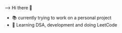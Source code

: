 --> Hi there 👋

- 📚 currently trying to work on a personal project
- 🎢 Learning DSA, development and doing LeetCode
